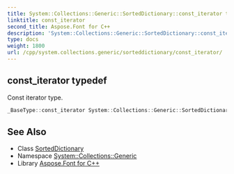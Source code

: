 ```yaml
---
title: System::Collections::Generic::SortedDictionary::const_iterator typedef
linktitle: const_iterator
second_title: Aspose.Font for C++
description: 'System::Collections::Generic::SortedDictionary::const_iterator typedef. Const iterator type in C++.'
type: docs
weight: 1800
url: /cpp/system.collections.generic/sorteddictionary/const_iterator/
---
```

## const_iterator typedef


Const iterator type.

```cpp
_BaseType::const_iterator System::Collections::Generic::SortedDictionary< TKey, TValue >::const_iterator
```

## See Also

* Class [SortedDictionary](../)
* Namespace [System::Collections::Generic](../../)
* Library [Aspose.Font for C++](../../../)
